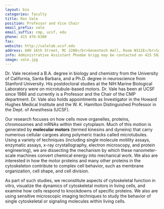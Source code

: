 ```yaml
---
layout: bio
categories: faculty
title: Ron Vale
position: Professor and Vice Chair
email_prefix: vale
email_suffix: cmp, ucsf, edu
phone: 415 476-6380
fax: 
website: http://valelab.ucsf.edu
address: 600 16th Street, MC 2200</br>Genentech Hall, Room N312E</br>San Francisco, CA 94158-2280</br>
info: Administrative Assistant Phoebe Grigg may be contacted on 415 502-6305 or at <span class="e">phoebe.grigg / cmp, ucsf, edu </span>
image: vale.jpg
---
```


Dr. Vale received a B.A. degree in biology and chemistry from the University of California, Santa Barbara, and a Ph.D. degree in neuroscience from Stanford University. His postdoctoral studies at the NIH Marine Biological Laboratory were on microtubule-based motors. Dr. Vale has been at UCSF since 1986 and currently is a Professor and the Chair of the CMP department. Dr. Vale also holds appointments as Investigator in the Howard Hughes Medical Institute and the W. K. Hamilton Distinguished Professor in the Dept. of Anesthesia (UCSF).
 
Our research focuses on how cells move organelles, proteins, chromosomes and mRNAs within their cytoplasm. Much of this motion is generated by **molecular motors** (termed kinesins and dyneins) that carry numerous cellular cargoes along polymeric tracks called microtubules. Using a variety of techniques (including single molecule motility assays, enzymatic assays, x-ray crystallography, electron microscopy, and protein engineering), we are dissecting the mechanism by which these nanometer-scale machines convert chemical energy into mechanical work. We also are interested in how the motor proteins and many other proteins in the cytoskeleton contribute to complex cell behavior, such as membrane organization, cell shape, and cell division. 

As part of such studies, we reconstitute aspects of cytoskeletal function in vitro, visualize the dynamics of cytoskeletal motors in living cells, and examine how cells respond to knockdowns of specific proteins. We also are using sensitive microscopic imaging techniques to study the behavior of single cytoskeletal or signaling molecules within living cells.
